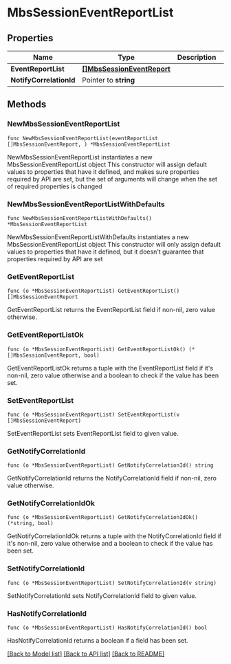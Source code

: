 # MbsSessionEventReportList

## Properties

Name | Type | Description | Notes
------------ | ------------- | ------------- | -------------
**EventReportList** | [**[]MbsSessionEventReport**](MbsSessionEventReport.md) |  | 
**NotifyCorrelationId** | Pointer to **string** |  | [optional] 

## Methods

### NewMbsSessionEventReportList

`func NewMbsSessionEventReportList(eventReportList []MbsSessionEventReport, ) *MbsSessionEventReportList`

NewMbsSessionEventReportList instantiates a new MbsSessionEventReportList object
This constructor will assign default values to properties that have it defined,
and makes sure properties required by API are set, but the set of arguments
will change when the set of required properties is changed

### NewMbsSessionEventReportListWithDefaults

`func NewMbsSessionEventReportListWithDefaults() *MbsSessionEventReportList`

NewMbsSessionEventReportListWithDefaults instantiates a new MbsSessionEventReportList object
This constructor will only assign default values to properties that have it defined,
but it doesn't guarantee that properties required by API are set

### GetEventReportList

`func (o *MbsSessionEventReportList) GetEventReportList() []MbsSessionEventReport`

GetEventReportList returns the EventReportList field if non-nil, zero value otherwise.

### GetEventReportListOk

`func (o *MbsSessionEventReportList) GetEventReportListOk() (*[]MbsSessionEventReport, bool)`

GetEventReportListOk returns a tuple with the EventReportList field if it's non-nil, zero value otherwise
and a boolean to check if the value has been set.

### SetEventReportList

`func (o *MbsSessionEventReportList) SetEventReportList(v []MbsSessionEventReport)`

SetEventReportList sets EventReportList field to given value.


### GetNotifyCorrelationId

`func (o *MbsSessionEventReportList) GetNotifyCorrelationId() string`

GetNotifyCorrelationId returns the NotifyCorrelationId field if non-nil, zero value otherwise.

### GetNotifyCorrelationIdOk

`func (o *MbsSessionEventReportList) GetNotifyCorrelationIdOk() (*string, bool)`

GetNotifyCorrelationIdOk returns a tuple with the NotifyCorrelationId field if it's non-nil, zero value otherwise
and a boolean to check if the value has been set.

### SetNotifyCorrelationId

`func (o *MbsSessionEventReportList) SetNotifyCorrelationId(v string)`

SetNotifyCorrelationId sets NotifyCorrelationId field to given value.

### HasNotifyCorrelationId

`func (o *MbsSessionEventReportList) HasNotifyCorrelationId() bool`

HasNotifyCorrelationId returns a boolean if a field has been set.


[[Back to Model list]](../README.md#documentation-for-models) [[Back to API list]](../README.md#documentation-for-api-endpoints) [[Back to README]](../README.md)


